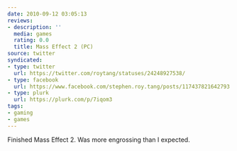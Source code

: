 ```yaml
---
date: 2010-09-12 03:05:13
reviews:
- description: ''
  media: games
  rating: 0.0
  title: Mass Effect 2 (PC)
source: twitter
syndicated:
- type: twitter
  url: https://twitter.com/roytang/statuses/24248927538/
- type: facebook
  url: https://www.facebook.com/stephen.roy.tang/posts/117437821642793
- type: plurk
  url: https://plurk.com/p/7iqom3
tags:
- gaming
- games
---
```


Finished Mass Effect 2. Was more engrossing than I expected.